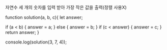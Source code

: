 자연수 세 개의 숫자를 입력 받아 가장 작은 값을 출력(정렬 사용X)

function solution(a, b, c){
  let answer;

  if (a < b) {
    answer = a;
  }
  else { 
    answer = b; 
  }
  if (c < answer) { 
    answer = c; 
  }
  return answer;
}

console.log(solution(3, 7, 4));
